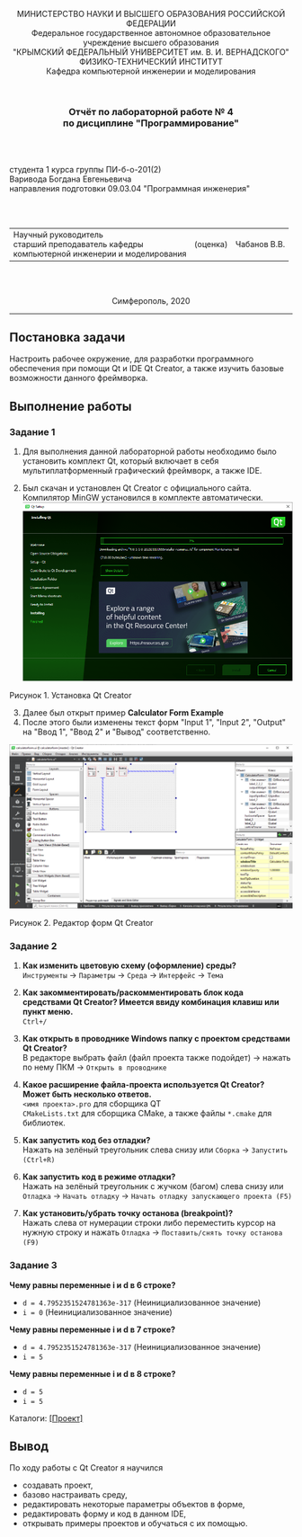 <p align="center">МИНИСТЕРСТВО НАУКИ  И ВЫСШЕГО ОБРАЗОВАНИЯ РОССИЙСКОЙ ФЕДЕРАЦИИ<br>
Федеральное государственное автономное образовательное учреждение высшего образования<br>
"КРЫМСКИЙ ФЕДЕРАЛЬНЫЙ УНИВЕРСИТЕТ им. В. И. ВЕРНАДСКОГО"<br>
ФИЗИКО-ТЕХНИЧЕСКИЙ ИНСТИТУТ<br>
Кафедра компьютерной инженерии и моделирования</p>
<br>
<h3 align="center">Отчёт по лабораторной работе № 4<br> по дисциплине "Программирование"</h3>
<br><br>
<p>студента 1 курса группы ПИ-б-о-201(2)<br>
Варивода Богдана Евгеньевича<br>
направления подготовки 09.03.04 "Программная инженерия"</p>
<br><br>
<table>
<tr><td>Научный руководитель<br> старший преподаватель кафедры<br> компьютерной инженерии и моделирования</td>
<td>(оценка)</td>
<td>Чабанов В.В.</td>
</tr>
</table>
<br><br>
<p align="center">Симферополь, 2020</p>
<hr>

## Постановка задачи

Настроить рабочее окружение, для разработки программного обеспечения при помощи Qt и IDE Qt Creator, а также изучить базовые возможности данного фреймворка.

## Выполнение работы

### Задание 1
1. Для выполнения данной лабораторной работы необходимо было установить комплект Qt, который включает в себя мультиплатформенный графический фреймворк, а также IDE.

2. Был скачан и установлен Qt Creator с официального сайта. Компилятор MinGW установился в комплекте автоматически.
![](./.images/install.png)

Рисунок 1. Установка Qt Creator

3. Далее был открыт пример **Calculator Form Example**
4. После этого были изменены текст форм "Input 1", "Input 2", "Output" на "Ввод 1", "Ввод 2" и "Вывод" соответственно.

![](./.images/qt.png)

Рисунок 2. Редактор форм Qt Creator

### Задание 2
1. **Как изменить цветовую схему (оформление) среды?**<br>
`Инструменты` -> `Параметры` -> `Среда` -> `Интерфейс` -> `Тема`

2. **Как закомментировать/раскомментировать блок кода средствами Qt Creator? Имеется ввиду комбинация клавиш или пункт меню.**<br>
`Ctrl+/`

3. **Как открыть в проводнике Windows папку с проектом средствами Qt Creator?**<br>
В редакторе выбрать файл (файл проекта также подойдет) -> нажать по нему ПКМ -> `Открыть в проводнике`

4. **Какое расширение файла-проекта используется Qt Creator? Может быть несколько ответов.**<br>
`<имя проекта>.pro` для сборщика QT<br>
`CMakeLists.txt` для сборщика CMake, а также файлы `*.cmake` для библиотек.

5. **Как запустить код без отладки?**<br>
Нажать на зелёный треугольник слева снизу или `Сборка` -> `Запустить (Ctrl+R)`

6. **Как запустить код в режиме отладки?**<br>
Нажать на зелёный треугольник с жучком (багом) слева снизу или `Отладка` -> `Начать отладку` -> `Начать отладку запускающего проекта (F5)`

7. **Как установить/убрать точку останова (breakpoint)?**<br>
Нажать слева от нумерации строки либо переместить курсор на нужную строку и нажать `Отладка` -> `Поставить/снять точку останова (F9)`

### Задание 3
**Чему равны переменные i и d в 6 строке?**<br>
- `d = 4.7952351524781363e-317` (Неинициализованное значение)<br>
- `i = 0` (Неинициализованное значение)

**Чему равны переменные i и d в 7 строкe?**<br>
- `d = 4.7952351524781363e-317` (Неинициализованное значение)<br>
- `i = 5`

**Чему равны переменные i и d в 8 строке?**<br>
- `d = 5`<br>
- `i = 5`

Каталоги:
[[Проект]](./qt)

## Вывод
По ходу работы с Qt Creator я научился 
- создавать проект,
- базово настраивать среду,
- редактировать некоторые параметры объектов в форме,
- редактировать форму и код в данном IDE,
- открывать примеры проектов и обучаться с их помощью.